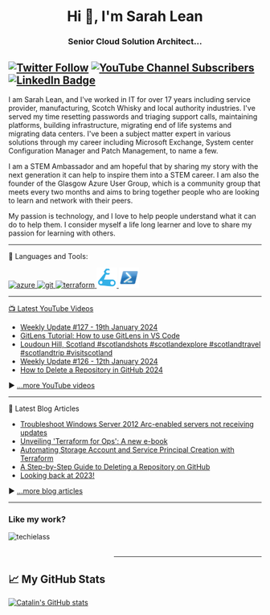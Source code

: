 <h1 align="center">Hi 👋, I'm Sarah Lean</h1>
<h3 align="center">Senior Cloud Solution Architect...</h3>

[![Twitter Follow](https://img.shields.io/twitter/follow/techielass?label=Twitter%20Followers&style=social)](https://twitter.com/intent/follow?screen_name=techielass)
[![YouTube Channel Subscribers](https://img.shields.io/youtube/channel/subscribers/UCQ8U53KvEX2JuCe48MxmV3Q?label=People%20subscribed%20to%20my%20YouTube%20channel&style=social)](https://www.youtube.com/techielass?sub_confirmation=1)
[![LinkedIn Badge](https://img.shields.io/badge/LinkedIn-Profile-informational?style=flat&logo=linkedin&logoColor=white&color=0D76A8)](https://in.linkedin.com/in/sazlean)
---


I am Sarah Lean, and I've worked in IT for over 17 years including service provider, manufacturing, Scotch Whisky and local authority industries. I've served my time resetting passwords and triaging support calls, maintaining platforms, building infrastructure, migrating end of life systems and migrating data centers. I've been a subject matter expert in various solutions through my career including Microsoft Exchange, System center Configuration Manager and Patch Management, to name a few.

I am a STEM Ambassador and am hopeful that by sharing my story with the next generation it can help to inspire them into a STEM career. I am also the founder of the Glasgow Azure User Group, which is a community group that meets every two months and aims to bring together people who are looking to learn and network with their peers.

My passion is technology, and I love to help people understand what it can do to help them. I consider myself a life long learner and love to share my passion for learning with others.

---

🧰 Languages and Tools:
<!--Toolbox icons -->

<p align="left"> <a href="https://azure.microsoft.com/en-in/" target="_blank"> <img src="https://www.vectorlogo.zone/logos/microsoft_azure/microsoft_azure-icon.svg" alt="azure" width="40" height="40"/> </a>  <a href="https://git-scm.com/" target="_blank"> <img src="https://www.vectorlogo.zone/logos/git-scm/git-scm-icon.svg" alt="git" width="40" height="40"/> </a> <a href="https://www.terraform.io/" target="_blank"> <img src="https://www.vectorlogo.zone/logos/terraformio/terraformio-icon.svg" alt="terraform" width="40" height="40"/> </a> <a href="https://learn.microsoft.com/azure/azure-resource-manager/bicep/overview?tabs=bicep" target="_blank"> <img src="https://github.com/vscode-icons/vscode-icons/blob/master/icons/file_type_bicep.svg" alt="Azure Bicep" width="40" height="40"/> <a href="https://learn.microsoft.com/powershell/scripting/overview?view=powershell-7.3" target="_blank"> <img src="https://github.com/vscode-icons/vscode-icons/blob/master/icons/file_type_powershell2.svg" alt="PowerShell" width="40" height="40"/> </p>

---
📺 Latest YouTube Videos
<!-- YOUTUBE-VIDEOS-LIST:START -->
- [Weekly Update #127 - 19th January 2024](https://www.youtube.com/watch?v=T55rxlz_ZSc)
- [GitLens Tutorial: How to use GitLens in VS Code](https://www.youtube.com/watch?v=QY5CBJ7cQ9Q)
- [Loudoun Hill, Scotland #scotlandshots #scotlandexplore #scotlandtravel #scotlandtrip #visitscotland](https://www.youtube.com/watch?v=GpUO4lc4zZg)
- [Weekly Update #126 - 12th January 2024](https://www.youtube.com/watch?v=kk0V3FzElaE)
- [How to Delete a Repository in GitHub 2024](https://www.youtube.com/watch?v=2lAiHlXTY0s)
<!-- YOUTUBE-VIDEOS-LIST:END -->

 ▶ [...more YouTube videos](https://www.youtube.com/channel/techielass?sub_confirmation=1)

---

📘 Latest Blog Articles

<!-- BLOG-POST-LIST:START -->
- [Troubleshoot Windows Server 2012 Arc-enabled servers not receiving updates](https://www.techielass.com/troubleshoot-windows-server-2012-arc-enabled-servers-not-receiving-updates/)
- [Unveiling &#39;Terraform for Ops&#39;: A new e-book](https://www.techielass.com/terraform-for-ops-announcement/)
- [Automating Storage Account and Service Principal Creation with Terraform](https://www.techielass.com/automating-storage-account-and-service-principal-creation-with-terraform/)
- [A Step-by-Step Guide to Deleting a Repository on GitHub](https://www.techielass.com/a-step-by-step-guide-to-deleting-a-repository-on-github/)
- [Looking back at 2023!](https://www.techielass.com/looking-back-at-2023/)
<!-- BLOG-POST-LIST:END -->

▶ [...more blog articles](https://www.techielass.com)

---

<h3 align="left">Like my work?</h3>
<p><a href="https://www.buymeacoffee.com/techielass"> <img align="left" src="https://cdn.buymeacoffee.com/buttons/v2/default-yellow.png" height="50" width="210" alt="techielass" /></a></p><br><br>

---

## &#x1f4c8; My GitHub Stats

[![Catalin's GitHub stats](https://github-readme-stats.vercel.app/api?username=weeyin83&theme=radical)](https://github.com/anuraghazra/github-readme-stats)
